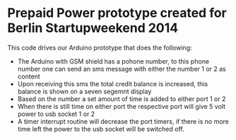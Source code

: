 Prepaid Power prototype created for Berlin Startupweekend 2014
==============================================================

This code drives our Arduino prototype that does the following:
 * The Arduino with GSM shield has a pohone number, to this phone number
   one can send an sms message with either the number 1 or 2 as content
 * Upon receiving this sms the total credit balance is increased, this
   balance is shown on a seven segemnt display
 * Based on the number a set amount of time is added to either port 1 or 2
 * When there is still time on either port the respective port will give
   5 volt power to usb socket 1 or 2
 * A timer interrupt routine will decrease the port timers, if there is
   no more time left the power to the usb socket will be switched off.
